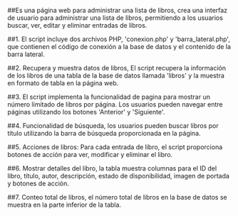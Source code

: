 ##Es una página web para administrar una lista de libros, crea una interfaz de usuario para administrar una lista de libros, permitiendo a los usuarios buscar, ver, editar y eliminar entradas de libros.
 
##1. El script incluye dos archivos PHP, 'conexion.php' y 'barra_lateral.php', que contienen el código de conexión a la base de datos y el contenido de la barra lateral.

##2. Recupera y muestra datos de libros, El script recupera la información de los libros de una tabla de la base de datos llamada 'libros' y la muestra en formato de tabla en la página web.

##3. El script implementa la funcionalidad de pagina para mostrar un número limitado de libros por página. Los usuarios pueden navegar entre páginas utilizando los botones 'Anterior' y 'Siguiente'.

##4. Funcionalidad de búsqueda, los usuarios pueden buscar libros por título utilizando la barra de búsqueda proporcionada en la página.

##5. Acciones de libros: Para cada entrada de libro, el script proporciona botones de acción para ver, modificar y eliminar el libro.

##6. Mostrar detalles del libro, la tabla muestra columnas para el ID del libro, título, autor, descripción, estado de disponibilidad, imagen de portada y botones de acción.

##7. Conteo total de libros, el número total de libros en la base de datos se muestra en la parte inferior de la tabla.
 
